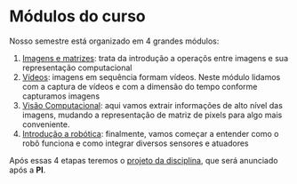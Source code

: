 # Módulos do curso

Nosso semestre está organizado em 4 grandes módulos:

1. [Imagens e matrizes](01-imagens-e-matrizes): trata da introdução a operaçõs entre imagens e sua representação computacional
2. [Vídeos](02-videos): imagens em sequência formam vídeos. Neste módulo lidamos com a captura de vídeos e com a dimensão do tempo conforme capturamos imagens
3. [Visão Computacional](03-visao): aqui vamos extrair informações de alto nível das imagens, mudando a representação de matriz de pixels para algo mais conveniente.
4. [Introdução a robótica](04-ROS): finalmente, vamos começar a entender como o robô funciona e como integrar diversos sensores e atuadores

Após essas 4 etapas teremos o [projeto da disciplina](../projeto/), que será anunciado após a **PI**.